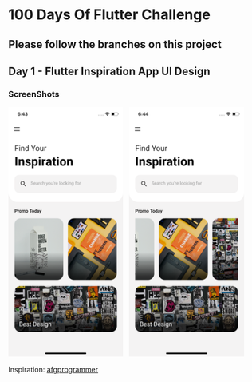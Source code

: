 # 100 Days Of Flutter Challenge

## Please follow the branches on this project

## Day 1 - Flutter Inspiration App UI Design

### ScreenShots

<img src="https://github.com/xihadulislam/100-Days-Of-Flutter/blob/day_1/assets/screenshot/one.png" height="500em" /> &nbsp; <img src="https://github.com/xihadulislam/100-Days-Of-Flutter/blob/day_1/assets/screenshot/two.png" height="500em" />

Inspiration: [afgprogrammer](https://youtu.be/zTTP8XBR6fI)




